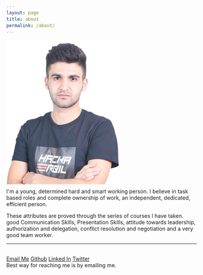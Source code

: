 ```yaml
---
layout: page
title: about
permalink: /about/
---
```


<img class="col one right" src="/img/prof_pic.jpg">

<br/>
I'm a young, determined hard and smart working person. I believe in task based roles and complete ownership of work, an independent, dedicated, efficient person. 

These attributes are proved through the series of courses I have taken. 
good Communication Skills, Presentation Skills, attitude towards leadership, authorization and delegation, conflict resolution and negotiation and a very good team worker.
<br/>
<hr/>
<br/>
<span class="contacticon center">
	<a href="mailto:mabast.niga@yahoo.com">Email Me<i class="fa fa-envelope-square"></i></a>
	<a href="https://github.com/mabast1" target="_blank">Github<i class="fa fa-github-square"></i></a>
	<a href="https://www.linkedin.com/in/mabast-mahdi-23550a99" target="_blank">Linked In<i class="fa fa-linkedin-square"></i></a>
	<a href="https://twitter.com/MabastNiga" target="_blank">Twitter<i class="fa fa-twitter-square"></i></a>
</span>

<div class="col three caption">
	Best way for reaching me is by emailing me.
</div>

